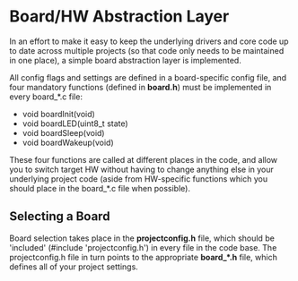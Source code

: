 # Board/HW Abstraction Layer #

In an effort to make it easy to keep the underlying drivers and core code up to date across multiple projects (so that code only needs to be maintained in one place), a simple board abstraction layer is implemented.

All config flags and settings are defined in a board-specific config file, and four mandatory functions (defined in **board.h**) must be implemented in every board_*.c file:

- void boardInit(void)
- void boardLED(uint8_t state)
- void boardSleep(void)
- void boardWakeup(void)

These four functions are called at different places in the code, and allow you to switch target HW without having to change anything else in your underlying project code (aside from HW-specific functions which you should place in the board_*.c file when possible).

## Selecting a Board ##

Board selection takes place in the **projectconfig.h** file, which should be 'included' (#include 'projectconfig.h') in every file in the code base.  The projectconfig.h file in turn points to the appropriate **board_*.h** file, which defines all of your project settings.
